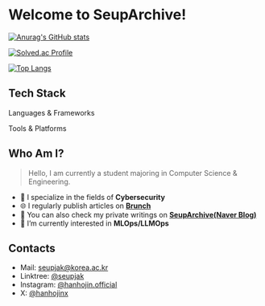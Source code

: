 # Welcome to SeupArchive!

[![Anurag's GitHub stats](https://github-readme-stats.vercel.app/api?username=SeupInitial&show_icons=true&theme=radical)](https://github.com/anuraghazra/github-readme-stats)

[![Solved.ac Profile](http://mazassumnida.wtf/api/v2/generate_badge?boj=seupjak)](https://solved.ac/seupjak/)

[![Top Langs](https://github-readme-stats.vercel.app/api/top-langs/?username=SeupInitial&layout=compact)](https://github.com/anuraghazra/github-readme-stats)

## Tech Stack
Languages & Frameworks

Tools & Platforms

## Who Am I?
> Hello, I am currently a student majoring in Computer Science & Engineering.
- 🎯 I specialize in the fields of **Cybersecurity**
- 🌐 I regularly publish articles on **[Brunch](https://brunch.co.kr/@seupjak)**
- 📰 You can also check my private writings on **[SeupArchive(Naver Blog)](https://blog.naver.com/seupjak_)**
- 🌱 I’m currently interested in **MLOps/LLMOps**

## Contacts
- Mail: seupjak@korea.ac.kr
- Linktree: [@seupjak](https://linktr.ee/permafrost_)
- Instagram: [@hanhojin.official](https://www.instagram.com/hanhojin.official/)
- X: [@hanhojinx](https://x.com/hanhojinx?s=11)


